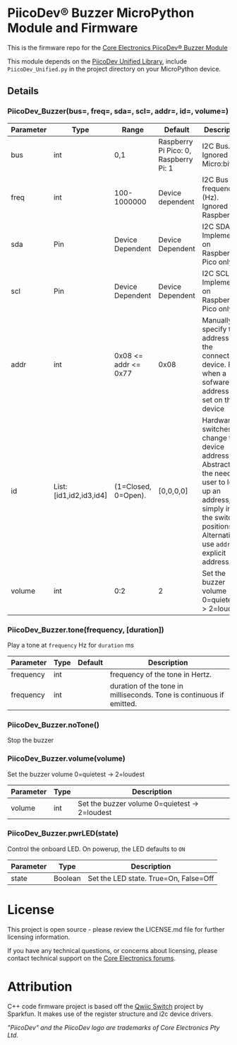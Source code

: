 # PiicoDev® Buzzer MicroPython Module and Firmware

<!-- TODO update link URL with CE SKU -->
This is the firmware repo for the [Core Electronics PiicoDev® Buzzer Module](https://core-electronics.com.au/catalog/product/view/sku/CE08219)


This module depends on the [PiicoDev Unified Library](https://github.com/CoreElectronics/CE-PiicoDev-Unified), include `PiicoDev_Unified.py` in the project directory on your MicroPython device.


## Details
### PiicoDev_Buzzer(bus=, freq=, sda=, scl=, addr=, id=, volume=)

Parameter | Type | Range | Default | Description
--- | --- | --- | --- | ---
bus | int | 0,1 | Raspberry Pi Pico: 0, Raspberry Pi: 1 | I2C Bus.  Ignored on Micro:bit
freq | int | 100-1000000 | Device dependent | I2C Bus frequency (Hz).  Ignored on Raspberry Pi
sda | Pin | Device Dependent | Device Dependent | I2C SDA Pin. Implemented on Raspberry Pi Pico only
scl | Pin | Device Dependent | Device Dependent | I2C SCL Pin. Implemented on Raspberry Pi Pico only
addr | int | 0x08 <= addr <= 0x77 | 0x08 | Manually specify the address of the connected device. For when a sofware address is set on the device
id | List: [id1,id2,id3,id4] | (1=Closed, 0=Open). | [0,0,0,0] | Hardware switches change the device address - Abstracts the need for user to look up an address, simply input the switch positions. Alternatively, use `addr` for explicit address.
volume | int | 0:2 | 2 | Set the buzzer volume 0=quietest -> 2=loudest


### PiicoDev_Buzzer.tone(frequency, [duration])
Play a tone at `frequency` Hz for `duration` ms

Parameter | Type | Default | Description
--- | --- | --- | ---
frequency | int |   | frequency of the tone in Hertz.
frequency | int |   | duration of the tone in milliseconds. Tone is continuous if emitted.

### PiicoDev_Buzzer.noTone()
Stop the buzzer


### PiicoDev_Buzzer.volume(volume)
Set the buzzer volume 0=quietest -> 2=loudest

Parameter | Type | Description
--- | --- | ---  
volume | int  | Set the buzzer volume 0=quietest -> 2=loudest


### PiicoDev_Buzzer.pwrLED(state)
Control the onboard LED. On powerup, the LED defaults to `ON`

Parameter | Type | Description
--- | --- | ---  
state | Boolean  | Set the LED state. True=On, False=Off


# License
This project is open source - please review the LICENSE.md file for further licensing information.

If you have any technical questions, or concerns about licensing, please contact technical support on the [Core Electronics forums](https://forum.core-electronics.com.au/).

# Attribution
C++ code firmware project is based off the [Qwiic Switch](https://github.com/sparkfunX/Qwiic_Switch) project by Sparkfun. It makes use of the register structure and i2c device drivers.

*\"PiicoDev\" and the PiicoDev logo are trademarks of Core Electronics Pty Ltd.*
